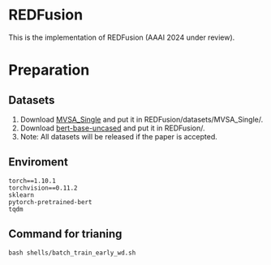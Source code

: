 # REDFusion
This is the implementation of REDFusion (AAAI 2024 under review).
# Preparation
## Datasets
1. Download [MVSA_Single](https://www.kaggle.com/datasets/vincemarcs/mvsasingle) and put it in REDFusion/datasets/MVSA_Single/.
2. Download [bert-base-uncased](https://huggingface.co/bert-base-uncased) and put it in REDFusion/.
3. Note: All datasets will be released if the paper is accepted.
## Enviroment
```
torch==1.10.1
torchvision==0.11.2
sklearn
pytorch-pretrained-bert
tqdm
```
## Command for trianing
```
bash shells/batch_train_early_wd.sh
```
